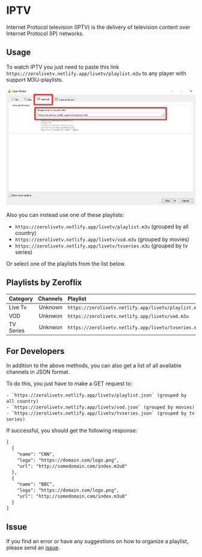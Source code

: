# IPTV

Internet Protocol television (IPTV) is the delivery of television content over Internet Protocol (IP) networks. 

## Usage

To watch IPTV you just need to paste this link `https://zerolivetv.netlify.app/livetv/playlist.m3u` to any player with support M3U-playlists.

![VLC Network Panel](screenshots/preview.png)

Also you can instead use one of these playlists:

- `https://zerolivetv.netlify.app/livetv/playlist.m3u` (grouped by all country)
- `https://zerolivetv.netlify.app/livetv/vod.m3u` (grouped by movies)
- `https://zerolivetv.netlify.app/livetv/tvseries.m3u` (grouped by tv series)

Or select one of the playlists from the list below.

## Playlists by Zeroflix

<table>
	<thead>
		<tr>
		<th align="left">Category</th>
		<th align="right">Channels</th>
		<th align="left">Playlist</th>
		</tr>
	</thead>
	<tbody>
		<tr>
		<td align="left">Live Tv</td>
		<td align="right">Unknown</td>
		<td align="left"><code>https://zerolivetv.netlify.app/livetv/playlist.m3u</code></td>
		</tr>
		<tr>
		<td align="left">VOD</td>
		<td align="right">Unknwon</td>
		<td align="left"><code>https://zerolivetv.netlify.app/livetv/vod.m3u</code></td>
		</tr>	
		<tr>
		<td align="left">TV Series</td>
		<td align="right">Unknwon</td>
		<td align="left"><code>https://zerolivetv.netlify.app/livetv/tvseries.m3u</code></td>
		</tr>
	</tbody>
</table>


## For Developers

In addition to the above methods, you can also get a list of all available channels in JSON format.

To do this, you just have to make a GET request to:

```
- `https://zerolivetv.netlify.app/livetv/playlist.json` (grouped by all country)
- `https://zerolivetv.netlify.app/livetv/vod.json` (grouped by movies)
- `https://zerolivetv.netlify.app/livetv/tvseries.json` (grouped by tv series)
```

If successful, you should get the following response:

```
[ 
  {
    "name": "CNN",
    "logo": "https://domain.com/logo.png",
    "url": "http://somedomain.com/index.m3u8"    
  },
  {
    "name": "BBC",
    "logo": "https://domain.com/logo.png",
    "url": "http://somedomain.com/index.m3u8"    
  }  
]
```

## Issue
If you find an error or have any suggestions on how to organize a playlist, please send an [issue](https://github.com/zeroflixxyz/livetv/issues).
